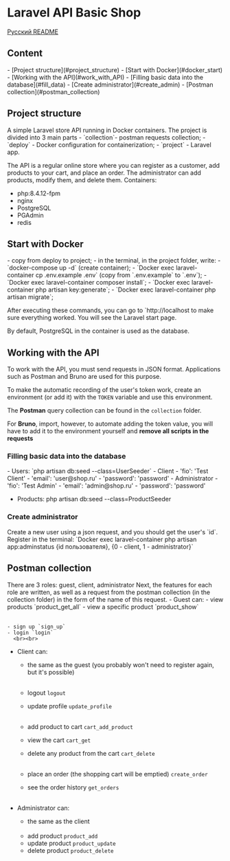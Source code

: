 <h1>Laravel API Basic Shop</h1>

[Русский README](README-RU.md)

<h2>Content</h2>
- [Project structure](#project_structure)
- [Start with Docker](#docker_start)
- [Working with the API](#work_with_API)
    - [Filling basic data into the database](#fill_data)
    - [Create administrator](#create_admin)
- [Postman collection](#postman_collection)


<h2 id="project_structure">Project structure</h2>
A simple Laravel store API running in Docker containers. The project is divided into 3 main parts
- `collection`- postman requests collection;
- `deploy` - Docker configuration for containerization;
- `project` - Laravel app.
  
The API is a regular online store where you can register as a customer, add products to your cart, and place an order.
  The administrator can add products, modify them, and delete them.
Containers:
- php:8.4.12-fpm
- nginx
- PostgreSQL
- PGAdmin
- redis

<h2 id="docker_start">Start with Docker</h2>
- copy from deploy to project;
- in the terminal, in the project folder, write:
    - `docker-compose up -d` (create container);
    - `Docker exec laravel-container cp .env.example .env` (copy from `.env.example` to `.env`);
    - `Docker exec laravel-container composer install`;
    - `Docker exec laravel-container php artisan key:generate`;
    - `Docker exec laravel-container php artisan migrate`;

  After executing these commands, you can go to `http://localhost to make sure everything worked. You will see the Laravel start page.

By default, PostgreSQL in the container is used as the database.

<h2 id="work_with_API">Working with the API</h2>
To work with the API, you must send requests in JSON format. Applications such as Postman and Bruno are used for this purpose.

To make the automatic recording of the user's token work, create an environment (or add it) with the `TOKEN` variable and use this environment.

The **Postman** query collection can be found in the `collection` folder.

For **Bruno**, import, however, to automate adding the token value, you will have to add it to the environment yourself and **remove all scripts in the requests**

<h3 id="fill_data">Filling basic data into the database</h3>
- Users: `php artisan db:seed --class=UserSeeder`
    - Client
        - 'fio': 'Test Client'
        - 'email': 'user@shop.ru'
        - 'password': 'password'
    - Administrator
        - 'fio': 'Test Admin'
        - 'email': 'admin@shop.ru'
        - 'password': 'password'

- Products: php artisan db:seed --class=ProductSeeder

<h3 id="create_admin">Create administrator</h3>
Create a new user using a json request, and you should get the user's `id`.
Register in the terminal:
`Docker exec laravel-container php artisan app:adminstatus {id пользователя}, {0 - client, 1 - administrator}`

<h2 id="postman_collection">Postman collection</h2>
There are 3 roles: guest, client, administrator
Next, the features for each role are written, as well as a request from the postman collection (in the collection folder) in the form of the name of this request.
- Guest can:
    - view products `product_get_all`
    - view a specific product `product_show`
      <br><br>

    - sign up `sign_up`
    - login `login`
      <br><br>

- Client can:
    - the same as the guest (you probably won't need to register again, but it's possible)
      <br><br>

    - logout `logout`
    - update profile `update_profile`
      <br><br>

    - add product to cart  `cart_add_product`
    - view the cart `cart_get`
    - delete any product from the cart `cart_delete`
      <br><br>

    - place an order (the shopping cart will be emptied) `create_order`
    - see the order history `get_orders`
      <br><br>

- Administrator can:
    - the same as the client
      <br><br>
    - add product `product_add`
    - update product `product_update`
    - delete product `product_delete`
